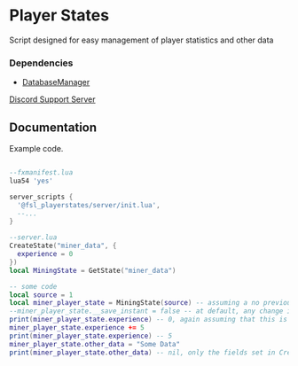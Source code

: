 # Player States
Script designed for easy management of player statistics and other data

### Dependencies
- [DatabaseManager](https://github.com/Fivem-Script-Lab/DatabaseManager)

[Discord Support Server](https://discord.gg/XFgWTCxuvr)

## Documentation

Example code.

```lua

--fxmanifest.lua
lua54 'yes'

server_scripts {
  '@fsl_playerstates/server/init.lua',
  --...
}

--server.lua
CreateState("miner_data", {
  experience = 0
})
local MiningState = GetState("miner_data")

-- some code
local source = 1
local miner_player_state = MiningState(source) -- assuming a no previous state has been created for that player
--miner_player_state.__save_instant = false -- at default, any change is directly set to be saved to DB the moment the value changes
print(miner_player_state.experience) -- 0, again assuming that this is the first time a record has been created
miner_player_state.experience += 5
print(miner_player_state.experience) -- 5
miner_player_state.other_data = "Some Data"
print(miner_player_state.other_data) -- nil, only the fields set in CreateState are present.

```
